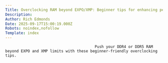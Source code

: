 ```yaml
---
Title: Overclocking RAM beyond EXPO/XMP: Beginner tips for enhancing performance
Description: 
Author: Rich Edmonds
Date: 2025-09-17T15:00:19.000Z
Robots: noindex,nofollow
Template: index
---
```


                                            Push your DDR4 or DDR5 RAM beyond EXPO and XMP limits with these beginner-friendly overclocking tips.
                                        